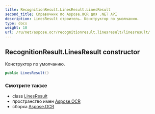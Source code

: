 ```yaml
---
title: RecognitionResult.LinesResult.LinesResult
second_title: Справочник по Aspose.OCR для .NET API
description: LinesResult строитель. Конструктор по умолчанию.
type: docs
weight: 10
url: /ru/net/aspose.ocr/recognitionresult.linesresult/linesresult/
---
```

## RecognitionResult.LinesResult constructor

Конструктор по умолчанию.

```csharp
public LinesResult()
```

### Смотрите также

* class [LinesResult](../)
* пространство имен [Aspose.OCR](../../recognitionresult.linesresult/)
* сборка [Aspose.OCR](../../../)


